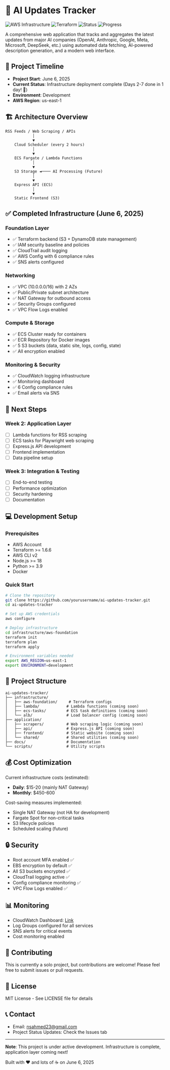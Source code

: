 # 🤖 AI Updates Tracker

![AWS Infrastructure](https://img.shields.io/badge/AWS-Infrastructure_Complete-orange?logo=amazon-aws)
![Terraform](https://img.shields.io/badge/Terraform-v1.6.6-purple?logo=terraform)
![Status](https://img.shields.io/badge/Status-Foundation_Complete-success)
![Progress](https://img.shields.io/badge/Progress-Days_2--7_Complete-blue)

A comprehensive web application that tracks and aggregates the latest updates from major AI companies (OpenAI, Anthropic, Google, Meta, Microsoft, DeepSeek, etc.) using automated data fetching, AI-powered description generation, and a modern web interface.

## 📅 Project Timeline

- **Project Start**: June 6, 2025
- **Current Status**: Infrastructure deployment complete (Days 2-7 done in 1 day! 🚀)
- **Environment**: Development
- **AWS Region**: us-east-1

## 🏗️ Architecture Overview

```
RSS Feeds / Web Scraping / APIs
            │
            ▼
    Cloud Scheduler (every 2 hours)
            │
            ▼
    ECS Fargate / Lambda Functions
            │
            ▼
    S3 Storage ◄──── AI Processing (Future)
            │
            ▼
    Express API (ECS)
            │
            ▼
    Static Frontend (S3)
```

## ✅ Completed Infrastructure (June 6, 2025)

### Foundation Layer
- ✅ Terraform backend (S3 + DynamoDB state management)
- ✅ IAM security baseline and policies
- ✅ CloudTrail audit logging
- ✅ AWS Config with 6 compliance rules
- ✅ SNS alerts configured

### Networking
- ✅ VPC (10.0.0.0/16) with 2 AZs
- ✅ Public/Private subnet architecture
- ✅ NAT Gateway for outbound access
- ✅ Security Groups configured
- ✅ VPC Flow Logs enabled

### Compute & Storage
- ✅ ECS Cluster ready for containers
- ✅ ECR Repository for Docker images
- ✅ 5 S3 buckets (data, static site, logs, config, state)
- ✅ All encryption enabled

### Monitoring & Security
- ✅ CloudWatch logging infrastructure
- ✅ Monitoring dashboard
- ✅ 6 Config compliance rules
- ✅ Email alerts via SNS

## 🚀 Next Steps

### Week 2: Application Layer
- [ ] Lambda functions for RSS scraping
- [ ] ECS tasks for Playwright web scraping
- [ ] Express.js API development
- [ ] Frontend implementation
- [ ] Data pipeline setup

### Week 3: Integration & Testing
- [ ] End-to-end testing
- [ ] Performance optimization
- [ ] Security hardening
- [ ] Documentation

## 💻 Development Setup

### Prerequisites
- AWS Account
- Terraform >= 1.6.6
- AWS CLI v2
- Node.js >= 18
- Python >= 3.9
- Docker

### Quick Start

```bash
# Clone the repository
git clone https://github.com/yourusername/ai-updates-tracker.git
cd ai-updates-tracker

# Set up AWS credentials
aws configure

# Deploy infrastructure
cd infrastructure/aws-foundation
terraform init
terraform plan
terraform apply

# Environment variables needed
export AWS_REGION=us-east-1
export ENVIRONMENT=development
```

## 📁 Project Structure

```
ai-updates-tracker/
├── infrastructure/
│   ├── aws-foundation/     # Terraform configs
│   ├── lambda/            # Lambda functions (coming soon)
│   ├── ecs-tasks/         # ECS task definitions (coming soon)
│   └── alb/               # Load balancer config (coming soon)
├── application/
│   ├── scrapers/          # Web scraping logic (coming soon)
│   ├── api/               # Express.js API (coming soon)
│   ├── frontend/          # Static website (coming soon)
│   └── shared/            # Shared utilities (coming soon)
├── docs/                  # Documentation
└── scripts/               # Utility scripts
```

## 💰 Cost Optimization

Current infrastructure costs (estimated):
- **Daily**: $15-20 (mainly NAT Gateway)
- **Monthly**: $450-600

Cost-saving measures implemented:
- Single NAT Gateway (not HA for development)
- Fargate Spot for non-critical tasks
- S3 lifecycle policies
- Scheduled scaling (future)

## 🔒 Security

- Root account MFA enabled ✅
- EBS encryption by default ✅
- All S3 buckets encrypted ✅
- CloudTrail logging active ✅
- Config compliance monitoring ✅
- VPC Flow Logs enabled ✅

## 📊 Monitoring

- CloudWatch Dashboard: [Link](https://console.aws.amazon.com/cloudwatch/home?region=us-east-1#dashboards:name=ai-updates-tracker-development-dashboard)
- Log Groups configured for all services
- SNS alerts for critical events
- Cost monitoring enabled

## 🤝 Contributing

This is currently a solo project, but contributions are welcome! Please feel free to submit issues or pull requests.

## 📄 License

MIT License - See LICENSE file for details

## 📞 Contact

- Email: nsahmed23@gmail.com
- Project Status Updates: Check the Issues tab

---

**Note**: This project is under active development. Infrastructure is complete, application layer coming next!

Built with ❤️ and lots of ☕ on June 6, 2025
